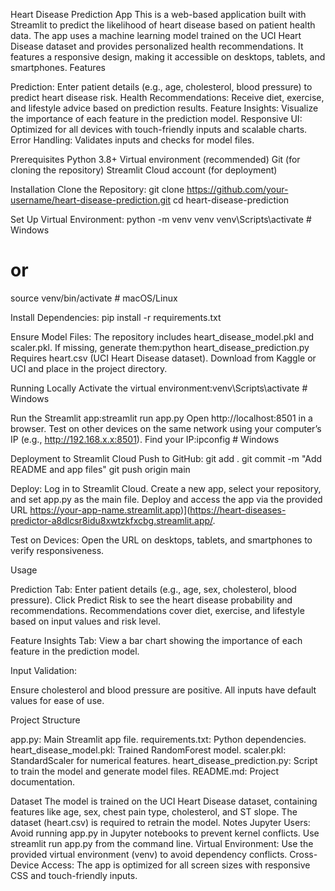 Heart Disease Prediction App
This is a web-based application built with Streamlit to predict the likelihood of heart disease based on patient health data. The app uses a machine learning model trained on the UCI Heart Disease dataset and provides personalized health recommendations. It features a responsive design, making it accessible on desktops, tablets, and smartphones.
Features

Prediction: Enter patient details (e.g., age, cholesterol, blood pressure) to predict heart disease risk.
Health Recommendations: Receive diet, exercise, and lifestyle advice based on prediction results.
Feature Insights: Visualize the importance of each feature in the prediction model.
Responsive UI: Optimized for all devices with touch-friendly inputs and scalable charts.
Error Handling: Validates inputs and checks for model files.

Prerequisites
Python 3.8+
Virtual environment (recommended)
Git (for cloning the repository)
Streamlit Cloud account (for deployment)

Installation
Clone the Repository:
git clone https://github.com/your-username/heart-disease-prediction.git
cd heart-disease-prediction


Set Up Virtual Environment:
python -m venv venv
venv\Scripts\activate  # Windows
# or
source venv/bin/activate  # macOS/Linux


Install Dependencies:
pip install -r requirements.txt


Ensure Model Files:
The repository includes heart_disease_model.pkl and scaler.pkl. If missing, generate them:python heart_disease_prediction.py
Requires heart.csv (UCI Heart Disease dataset). Download from Kaggle or UCI and place in the project directory.



Running Locally
Activate the virtual environment:venv\Scripts\activate  # Windows


Run the Streamlit app:streamlit run app.py
Open http://localhost:8501 in a browser.
Test on other devices on the same network using your computer’s IP (e.g., http://192.168.x.x:8501). Find your IP:ipconfig  # Windows



Deployment to Streamlit Cloud
Push to GitHub:
git add .
git commit -m "Add README and app files"
git push origin main


Deploy:
Log in to Streamlit Cloud.
Create a new app, select your repository, and set app.py as the main file.
Deploy and access the app via the provided URL  https://your-app-name.streamlit.app)](https://heart-diseases-predictor-a8dlcsr8idu8xwtzkfxcbg.streamlit.app/.

Test on Devices:
Open the URL on desktops, tablets, and smartphones to verify responsiveness.

Usage

Prediction Tab:
Enter patient details (e.g., age, sex, cholesterol, blood pressure).
Click Predict Risk to see the heart disease probability and recommendations.
Recommendations cover diet, exercise, and lifestyle based on input values and risk level.


Feature Insights Tab:
View a bar chart showing the importance of each feature in the prediction model.


Input Validation:

Ensure cholesterol and blood pressure are positive.
All inputs have default values for ease of use.



Project Structure

app.py: Main Streamlit app file.
requirements.txt: Python dependencies.
heart_disease_model.pkl: Trained RandomForest model.
scaler.pkl: StandardScaler for numerical features.
heart_disease_prediction.py: Script to train the model and generate model files.
README.md: Project documentation.

Dataset
The model is trained on the UCI Heart Disease dataset, containing features like age, sex, chest pain type, cholesterol, and ST slope. The dataset (heart.csv) is required to retrain the model.
Notes
Jupyter Users: Avoid running app.py in Jupyter notebooks to prevent kernel conflicts. Use streamlit run app.py from the command line.
Virtual Environment: Use the provided virtual environment (venv) to avoid dependency conflicts.
Cross-Device Access: The app is optimized for all screen sizes with responsive CSS and touch-friendly inputs.


